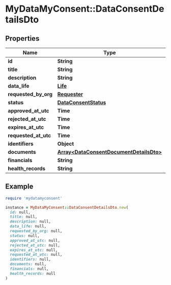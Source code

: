 # MyDataMyConsent::DataConsentDetailsDto

## Properties

| Name | Type | Description | Notes |
| ---- | ---- | ----------- | ----- |
| **id** | **String** |  |  |
| **title** | **String** |  | [optional] |
| **description** | **String** |  | [optional] |
| **data_life** | [**Life**](Life.md) |  | [optional] |
| **requested_by_org** | [**Requester**](Requester.md) |  | [optional] |
| **status** | [**DataConsentStatus**](DataConsentStatus.md) |  | [optional] |
| **approved_at_utc** | **Time** |  | [optional] |
| **rejected_at_utc** | **Time** |  | [optional] |
| **expires_at_utc** | **Time** |  | [optional] |
| **requested_at_utc** | **Time** |  | [optional] |
| **identifiers** | **Object** |  | [optional] |
| **documents** | [**Array&lt;DataConsentDocumentDetailsDto&gt;**](DataConsentDocumentDetailsDto.md) |  | [optional] |
| **financials** | **String** |  | [optional] |
| **health_records** | **String** |  | [optional] |

## Example

```ruby
require 'mydatamyconsent'

instance = MyDataMyConsent::DataConsentDetailsDto.new(
  id: null,
  title: null,
  description: null,
  data_life: null,
  requested_by_org: null,
  status: null,
  approved_at_utc: null,
  rejected_at_utc: null,
  expires_at_utc: null,
  requested_at_utc: null,
  identifiers: null,
  documents: null,
  financials: null,
  health_records: null
)
```

